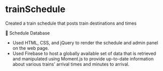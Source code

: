 # trainSchedule
Created a train schedule that posts train destinations and times 

:train: Schedule Database

* Used HTML, CSS, and jQuery to render the schedule and admin panel on the web page.
* Used Firebase to host a globally available set of data that is retrieved and manipulated using Moment.js to provide up-to-date information about various trains' arrival times and minutes to arrival.
